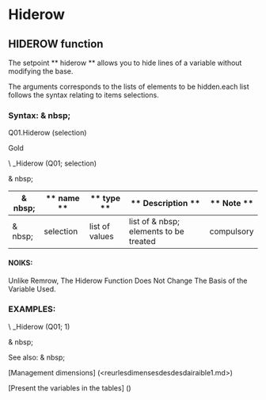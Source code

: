 # Hiderow

## HIDEROW function

The setpoint ** hiderow ** allows you to hide lines of a variable without modifying the base.

The arguments corresponds to the lists of elements to be hidden.each list follows the syntax relating to items selections.

### Syntax: & nbsp;

Q01.Hiderow (selection)

Gold

\ _Hiderow (Q01; selection)

& nbsp;

| & nbsp; | ** name ** | ** type ** | ** Description ** | ** Note ** |
| --- | --- | --- | --- | --- |
| & nbsp; | selection | list of values ​​| list of & nbsp; elements to be treated | compulsory |

#### NOIKS:

Unlike Remrow, The Hiderow Function Does Not Change The Basis of the Variable Used.

### EXAMPLES:

\ _Hiderow (Q01; 1)

& nbsp;

See also: & nbsp;

[Management dimensions] (<reurlesdimensesdesdesdairaible1.md>)

[Present the variables in the tables] (<PertERDERLESVARIABLE WHILESTAB1.MD>)